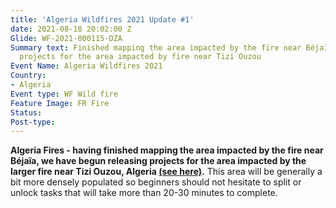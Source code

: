 ```yaml
---
title: 'Algeria Wildfires 2021 Update #1'
date: 2021-08-18 20:02:00 Z
Glide: WF-2021-000115-DZA
Summary text: Finished mapping the area impacted by the fire near Béjaïa, releasing
  projects for the area impacted by fire near Tizi Ouzou
Event Name: Algeria Wildfires 2021
Country:
- Algeria
Event type: WF Wild fire
Feature Image: FR Fire
Status: 
Post-type: 
---
```


<strong>Algeria Fires - having finished mapping the area impacted by the fire near Béjaïa, we have begun releasing projects for the area impacted by the larger fire near Tizi Ouzou, Algeria <a href="https://tasks.hotosm.org/explore?campaign=Mediterranean%20Wildfires%202021">(see here)</a>.</strong> This area will be generally a bit more densely populated so beginners should not hesitate to split or unlock tasks that will take more than 20-30 minutes to complete.